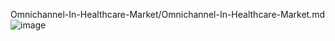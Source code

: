 Omnichannel-In-Healthcare-Market/Omnichannel-In-Healthcare-Market.md
![image](https://github.com/user-attachments/assets/c5521227-4953-4674-ab7b-1f12734fa1dc)

